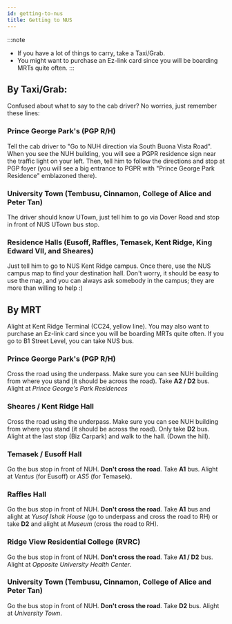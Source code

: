 ```yaml
---
id: getting-to-nus
title: Getting to NUS
---
```

:::note
- If you have a lot of things to carry, take a Taxi/Grab. 
- You might want to purchase an Ez-link card since you will be boarding MRTs quite often. 
:::

## By Taxi/Grab: 

Confused about what to say to the cab driver? No worries, just remember these lines: 

### Prince George Park's (PGP R/H)

Tell the cab driver to "Go to NUH direction via South Buona Vista Road". When you see the NUH building, you will see a PGPR residence sign near the traffic light on your left. Then, tell him to follow the directions and stop at PGP foyer (you will see a big entrance to PGPR with "Prince George Park Residence" emblazoned there).

### University Town (Tembusu, Cinnamon, College of Alice and Peter Tan)

The driver should know UTown, just tell him to go via Dover Road and stop in front of NUS UTown bus stop.

### Residence Halls (Eusoff, Raffles, Temasek, Kent Ridge, King Edward VII, and Sheares)

Just tell him to go to NUS Kent Ridge campus. Once there, use the NUS campus map to find your destination hall. Don't worry, it should be easy to use the map, and you can always ask somebody in the campus; they are more than willing to help :)



## By MRT
Alight at Kent Ridge Terminal (CC24, yellow line). You may also want to purchase an Ez-link card since you will be boarding MRTs quite often. If you go to B1 Street Level, you can take NUS bus. 

### Prince George Park's (PGP R/H)

Cross the road using the underpass. Make sure you can see NUH building from where you stand (it should be across the road). Take **A2 / D2** bus. Alight at _Prince George's Park Residences_

### Sheares / Kent Ridge Hall

Cross the road using the underpass. Make sure you can see NUH building from where you stand (it should be across the road). Only take **D2** bus. Alight at the last stop (Biz Carpark) and walk to the hall. (Down the hill).

### Temasek / Eusoff Hall
Go the bus stop in front of NUH. **Don't cross the road**. Take **A1** bus. Alight at _Ventus_ (for Eusoff) or _AS5_ (for Temasek).

### Raffles Hall
Go the bus stop in front of NUH. **Don't cross the road**. Take **A1** bus and alight at _Yusof Ishak House_ (go to underpass and cross the road to RH) or take **D2** and alight at _Museum_ (cross the road to RH).

### Ridge View Residential College (RVRC)
Go the bus stop in front of NUH. **Don't cross the road**. Take **A1 / D2** bus. Alight at _Opposite University Health Center_. 

### University Town (Tembusu, Cinnamon, College of Alice and Peter Tan)

Go the bus stop in front of NUH. **Don't cross the road**. Take **D2** bus. Alight at _University Town_. 

<!--stackedit_data:
eyJoaXN0b3J5IjpbLTEyODEwNDcxNThdfQ==
-->
